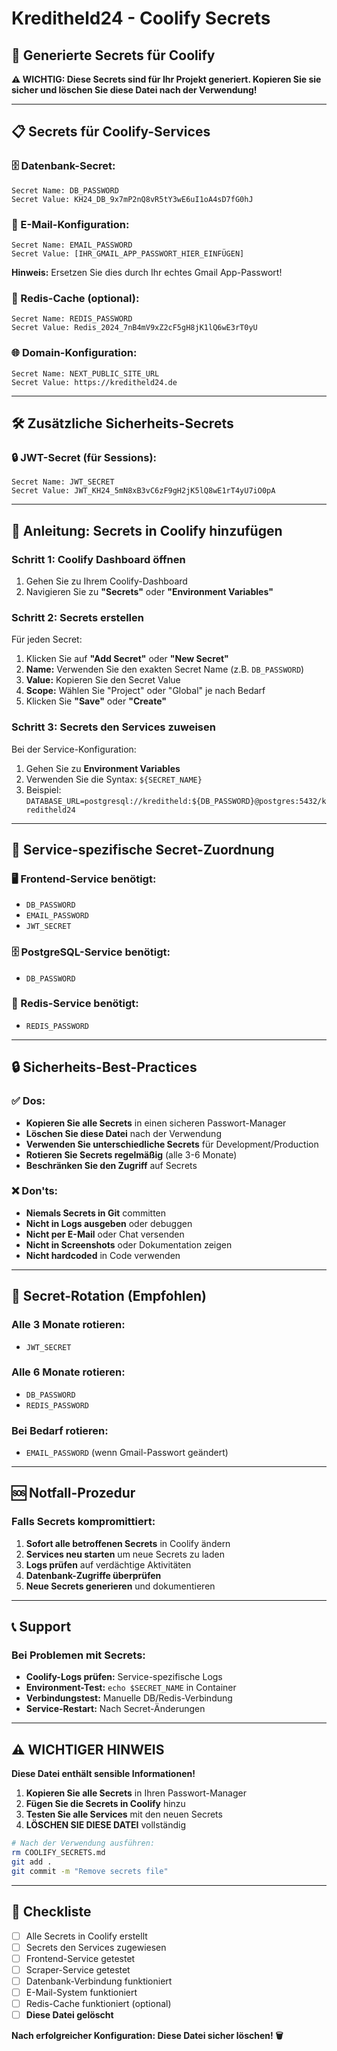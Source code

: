 # Kreditheld24 - Coolify Secrets

## 🔑 Generierte Secrets für Coolify

**⚠️ WICHTIG: Diese Secrets sind für Ihr Projekt generiert. Kopieren Sie sie sicher und löschen Sie diese Datei nach der Verwendung!**

---

## 📋 Secrets für Coolify-Services

### 🗄️ Datenbank-Secret:
```
Secret Name: DB_PASSWORD
Secret Value: KH24_DB_9x7mP2nQ8vR5tY3wE6uI1oA4sD7fG0hJ
```



### 📧 E-Mail-Konfiguration:
```
Secret Name: EMAIL_PASSWORD
Secret Value: [IHR_GMAIL_APP_PASSWORT_HIER_EINFÜGEN]
```
**Hinweis:** Ersetzen Sie dies durch Ihr echtes Gmail App-Passwort!

### 🔴 Redis-Cache (optional):
```
Secret Name: REDIS_PASSWORD
Secret Value: Redis_2024_7nB4mV9xZ2cF5gH8jK1lQ6wE3rT0yU
```

### 🌐 Domain-Konfiguration:
```
Secret Name: NEXT_PUBLIC_SITE_URL
Secret Value: https://kreditheld24.de
```

---

## 🛠️ Zusätzliche Sicherheits-Secrets

### 🔒 JWT-Secret (für Sessions):
```
Secret Name: JWT_SECRET
Secret Value: JWT_KH24_5mN8xB3vC6zF9gH2jK5lQ8wE1rT4yU7iO0pA
```

---

## 📝 Anleitung: Secrets in Coolify hinzufügen

### Schritt 1: Coolify Dashboard öffnen
1. Gehen Sie zu Ihrem Coolify-Dashboard
2. Navigieren Sie zu **"Secrets"** oder **"Environment Variables"**

### Schritt 2: Secrets erstellen
Für jeden Secret:
1. Klicken Sie auf **"Add Secret"** oder **"New Secret"**
2. **Name:** Verwenden Sie den exakten Secret Name (z.B. `DB_PASSWORD`)
3. **Value:** Kopieren Sie den Secret Value
4. **Scope:** Wählen Sie "Project" oder "Global" je nach Bedarf
5. Klicken Sie **"Save"** oder **"Create"**

### Schritt 3: Secrets den Services zuweisen
Bei der Service-Konfiguration:
1. Gehen Sie zu **Environment Variables**
2. Verwenden Sie die Syntax: `${SECRET_NAME}`
3. Beispiel: `DATABASE_URL=postgresql://kreditheld:${DB_PASSWORD}@postgres:5432/kreditheld24`

---

## 🔧 Service-spezifische Secret-Zuordnung

### 🖥️ Frontend-Service benötigt:
- `DB_PASSWORD`
- `EMAIL_PASSWORD`
- `JWT_SECRET`

### 🗄️ PostgreSQL-Service benötigt:
- `DB_PASSWORD`

### 🔴 Redis-Service benötigt:
- `REDIS_PASSWORD`

---

## 🔒 Sicherheits-Best-Practices

### ✅ Dos:
- **Kopieren Sie alle Secrets** in einen sicheren Passwort-Manager
- **Löschen Sie diese Datei** nach der Verwendung
- **Verwenden Sie unterschiedliche Secrets** für Development/Production
- **Rotieren Sie Secrets regelmäßig** (alle 3-6 Monate)
- **Beschränken Sie den Zugriff** auf Secrets

### ❌ Don'ts:
- **Niemals Secrets in Git** committen
- **Nicht in Logs ausgeben** oder debuggen
- **Nicht per E-Mail** oder Chat versenden
- **Nicht in Screenshots** oder Dokumentation zeigen
- **Nicht hardcoded** in Code verwenden

---

## 🔄 Secret-Rotation (Empfohlen)

### Alle 3 Monate rotieren:
- `JWT_SECRET`

### Alle 6 Monate rotieren:
- `DB_PASSWORD`
- `REDIS_PASSWORD`

### Bei Bedarf rotieren:
- `EMAIL_PASSWORD` (wenn Gmail-Passwort geändert)

---

## 🆘 Notfall-Prozedur

### Falls Secrets kompromittiert:
1. **Sofort alle betroffenen Secrets** in Coolify ändern
2. **Services neu starten** um neue Secrets zu laden
3. **Logs prüfen** auf verdächtige Aktivitäten
4. **Datenbank-Zugriffe überprüfen**
5. **Neue Secrets generieren** und dokumentieren

---

## 📞 Support

### Bei Problemen mit Secrets:
- **Coolify-Logs prüfen:** Service-spezifische Logs
- **Environment-Test:** `echo $SECRET_NAME` in Container
- **Verbindungstest:** Manuelle DB/Redis-Verbindung
- **Service-Restart:** Nach Secret-Änderungen

---

## ⚠️ WICHTIGER HINWEIS

**Diese Datei enthält sensible Informationen!**

1. **Kopieren Sie alle Secrets** in Ihren Passwort-Manager
2. **Fügen Sie die Secrets in Coolify** hinzu
3. **Testen Sie alle Services** mit den neuen Secrets
4. **LÖSCHEN SIE DIESE DATEI** vollständig

```bash
# Nach der Verwendung ausführen:
rm COOLIFY_SECRETS.md
git add .
git commit -m "Remove secrets file"
```

---

## 🎯 Checkliste

- [ ] Alle Secrets in Coolify erstellt
- [ ] Secrets den Services zugewiesen
- [ ] Frontend-Service getestet
- [ ] Scraper-Service getestet
- [ ] Datenbank-Verbindung funktioniert
- [ ] E-Mail-System funktioniert
- [ ] Redis-Cache funktioniert (optional)
- [ ] **Diese Datei gelöscht**

**Nach erfolgreicher Konfiguration: Diese Datei sicher löschen! 🗑️**